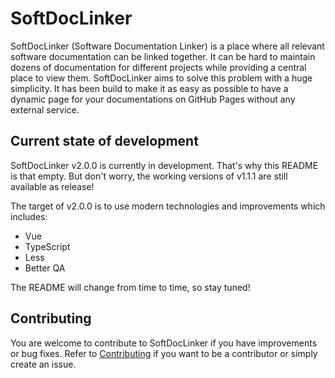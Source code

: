 # SoftDocLinker

SoftDocLinker (Software Documentation Linker) is a place where all relevant software documentation can be linked together.
It can be hard to maintain dozens of documentation for different projects while providing a central place to view them.
SoftDocLinker aims to solve this problem with a huge simplicity. It has been build to make it as easy as possible to have a
dynamic page for your documentations on GitHub Pages without any external service.

## Current state of development
SoftDocLinker v2.0.0 is currently in development. That's why this README is that empty. 
But don't worry, the working versions of v1.1.1 are still available as release!

The target of v2.0.0 is to use modern technologies and improvements which includes:
 - Vue
 - TypeScript
 - Less
 - Better QA

The README will change from time to time, so stay tuned!



## Contributing

You are welcome to contribute to SoftDocLinker if you have improvements or bug fixes.
Refer to [Contributing](/CONTRIBUTING.md) if you want to be a contributor or simply create an issue.
